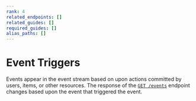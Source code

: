 ```yaml
---
rank: 4
related_endpoints: []
related_guides: []
required_guides: []
alias_paths: []
---
```


# Event Triggers

Events appear in the event stream based on upon actions committed by users,
items, or other resources. The response of the [`GET /events`](e://get_events) 
endpoint changes based upon the event that triggered the event.